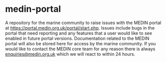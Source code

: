 # medin-portal
A repository for the marine community to raise issues with the MEDIN portal at https://portal.medin.org.uk/portal/start.php. 
Issues include bugs in the portal that need reporting and any features that a user would like to see enabled in future portal versions.
Documentation related to the MEDIN portal will also be stored here for access by the marine community. If you would like to contact the MEDIN core
team for any reason there is always enquiries@medin.org.uk which we will react to within 24 hours.

